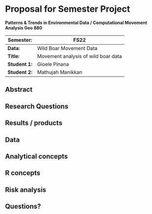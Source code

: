 # Proposal for Semester Project

**Patterns & Trends in Environmental Data / Computational Movement
Analysis Geo 880**

| Semester:      | FS22                                |
|----------------|-------------------------------------|
| **Data:**      | Wild Boar Movement Data             |
| **Title:**     | Movement analysis of wild boar data |
| **Student 1:** | Gioele Pinana                       |
| **Student 2:** | Mathujah Manikkan                   |

## Abstract 
<!-- (50-60 words) -->

## Research Questions
<!-- (50-60 words) -->

## Results / products
<!-- What do you expect, anticipate? -->

## Data
<!-- What data will you use? Will you require additional context data? Where do you get this data from? Do you already have all the data? -->

## Analytical concepts
<!-- Which analytical concepts will you use? What conceptual movement spaces and respective modelling approaches of trajectories will you be using? What additional spatial analysis methods will you be using? --> 

## R concepts
<!-- Which R concepts, functions, packages will you mainly use. What additional spatial analysis methods will you be using? --> 

## Risk analysis
<!-- What could be the biggest challenges/problems you might face? What is your plan B? --> 

## Questions? 
<!-- Which questions would you like to discuss at the coaching session? -->
